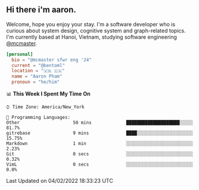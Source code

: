 <h2><b>Hi there i'm aaron. </b></h2>

Welcome, hope you enjoy your stay. I'm a software developer who is curious about system design, cognitive system and graph-related topics. I'm currently based at Hanoi, Vietnam, studying software engineering [@mcmaster](https://www.mcmaster.ca/).

```toml
[personal]
  bio = "@mcmaster sfwr eng '24"
  current = "@bentoml"
  location = "🇻🇳 🇨🇦"
  name = "Aaron Pham"
  pronoun = "he/him"
```
<!--<img src="https://github-readme-stats.vercel.app/api?username=aarnphm&show_icons=true&count_private=true&theme=dark" height="170"/>-->
<!--<img src="https://github-readme-stats.vercel.app/api/top-langs/?username=aarnphm&layout=compact&hide=css&theme=dark" height="170" />-->

<!--START_SECTION:waka-->
📊 **This Week I Spent My Time On** 

```text
⌚︎ Time Zone: America/New_York

💬 Programming Languages: 
Other                    50 mins             ████████████████████░░░░░   81.7% 
gitrebase                9 mins              ████░░░░░░░░░░░░░░░░░░░░░   15.75% 
Markdown                 1 min               ░░░░░░░░░░░░░░░░░░░░░░░░░   2.23% 
Git                      0 secs              ░░░░░░░░░░░░░░░░░░░░░░░░░   0.32% 
VimL                     0 secs              ░░░░░░░░░░░░░░░░░░░░░░░░░   0.0%

```


 Last Updated on 04/02/2022 18:33:23 UTC
<!--END_SECTION:waka-->
